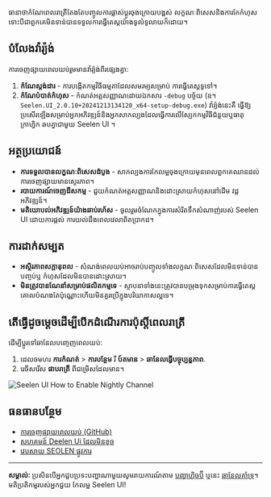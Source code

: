 ធានាថាកំណែពេលរាត្រីតែងតែបញ្ចូលការផ្លាស់ប្តូរចុងក្រោយបង្អស់
លក្ខណៈពិសេសនិងការកែកំហុសទោះបីជាពួកគេមិនទាន់បានទទួលការធ្វើតេស្តយ៉ាងទូលំទូលាយក៏ដោយ។

## បំលែងវ៉ារ្យ៉ង់

ការចេញផ្សាយពេលយប់រួមមានវ៉ារ្យ៉ង់ពីរផ្សេងគ្នា:

1. **កំណែស្តង់ដារ** - ការបង្កើតកម្មវិធីធម្មតាដែលសមរម្យសម្រាប់ ការធ្វើតេស្តទូទៅ។
2. **កំណែបំបាត់កំហុស** - កំណត់អត្តសញ្ញាណដោយឯកសារ `-debug` បច្ច័យ (ឧ។
   `Seelen.UI_2.0.10+20241213134120_x64-setup-debug.exe`) វ៉ារ្យ៉ង់នេះគឺ
   ធ្វើឱ្យប្រសើរឡើងសម្រាប់អ្នកអភិវឌ្ឍន៍និងអ្នកសាកល្បងដែលធ្វើការលើស្បែកកម្មវិធីជំនួយឬធាតុក្រាហ្វិក ឆបគ្នាជាមួយ
   Seelen UI ។

## អត្ថប្រយោជន៍

- **ការទទួលបានលក្ខណៈពិសេសដំបូង** - សាកល្បងការកែលម្អចុងក្រោយមុនពេលពួកគេឈានដល់
  ការចេញផ្សាយមានស្ថេរភាព។
- **របាយការណ៍ចេញដីសកម្ម** - ជួយកំណត់អត្តសញ្ញាណនិងដោះស្រាយកំហុសនៅដើម វដ្តអភិវឌ្ឍន៍។
- **មតិយោបល់អភិវឌ្ឍន៍យ៉ាងឆាប់រហ័ស** - ចូលរួមចំណែកក្នុងការសំរិតទឹកសំណាញ់របស់ Seelen UI ដោយការផ្តល់
  ការយល់ដឹងពេលវេលាពិតប្រាកដ។

## ការដាក់សម្បត

- **អស្ថិរភាពសក្តានុពល** - សំណង់ពេលយប់អាចរាប់បញ្ចូលទាំងលក្ខណៈពិសេសដែលមិនទាន់បានបញ្ចប់ឬ
  កំហុសដែលមិនបានដោះស្រាយ។
- **មិនត្រូវបានណែនាំសម្រាប់ផលិតកម្មទេ** - ស្ថាបនាទាំងនេះត្រូវបានបម្រុងទុកសម្រាប់ការធ្វើតេស្ត
  គោលបំណងតែប៉ុណ្ណោះហើយមិនគួរប្រើក្នុងបរិយាកាសល្អទេ។

## តើធ្វើដូចម្តេចដើម្បីបើកដំណើរការប៉ុស្តិ៍ពេលរាត្រី

ដើម្បីប្តូរទៅឆានែលបញ្ចេញពេលយប់:

1. ដេលចមហរ **ការកំណត់** > **ការបន្ថែម** រឺ **ប៍តមាន** > **ឆានែលធ្វើបច្ចុប្បន្នភាព**.
2. រេចីសរើស **ផាបរាត្រី** ពីជម្រើសដែលមាន។

![Seelen UI How to Enable Nightly Channel](https://github.com/user-attachments/assets/ae88aeac-98cc-4424-a9e7-fb59740b694e)

## ធនធានបន្ថែម

- [ការចេញផ្សាយពេលយប់ (GitHub)](https://github.com/eythaann/Seelen-UI/releases/tag/nightly)
- [សហគមន៍ Deelen Ui ដែលមិនខូច](https://discord.gg/ABfASx5ZAJ)
- [វេបសាយ SEOLEN ផ្លូវការ](https://seelen.io)

---

**សម្គាល់ៈ** ប្រសិនបើអ្នកជួបប្រទះបញ្ហាណាមួយសូមរាយការណ៍តាម
[បញ្ហាហ្គិចប៊ី](https://github.com/eythaann/Seelen-UI/issues) ឬនេះ
[ឆានែលគាំទ្រ](https://discord.gg/ABfASx5ZAJ)។ មតិប្រតិកម្មរបស់អ្នកជួយ កែលម្អ Seelen UI!
